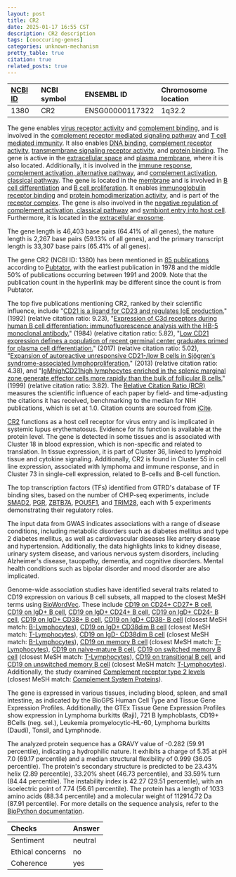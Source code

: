 ```yaml
---
layout: post
title: CR2
date: 2025-01-17 16:55 CST
description: CR2 description
tags: [cooccuring-genes]
categories: unknown-mechanism
pretty_table: true
citation: true
related_posts: true
---
```




| [NCBI ID](https://www.ncbi.nlm.nih.gov/gene/1380) | NCBI symbol | ENSEMBL ID | Chromosome location |
| :-------- | :------- | :-------- | :------- |
| 1380  | CR2 | ENSG00000117322 | 1q32.2 |



The gene enables [virus receptor activity](https://amigo.geneontology.org/amigo/term/GO:0001618) and [complement binding](https://amigo.geneontology.org/amigo/term/GO:0001848), and is involved in the [complement receptor mediated signaling pathway](https://amigo.geneontology.org/amigo/term/GO:0002430) and [T cell mediated immunity](https://amigo.geneontology.org/amigo/term/GO:0002456). It also enables [DNA binding](https://amigo.geneontology.org/amigo/term/GO:0003677), [complement receptor activity](https://amigo.geneontology.org/amigo/term/GO:0004875), [transmembrane signaling receptor activity](https://amigo.geneontology.org/amigo/term/GO:0004888), and [protein binding](https://amigo.geneontology.org/amigo/term/GO:0005515). The gene is active in the [extracellular space](https://amigo.geneontology.org/amigo/term/GO:0005615) and [plasma membrane](https://amigo.geneontology.org/amigo/term/GO:0005886), where it is also located. Additionally, it is involved in the [immune response](https://amigo.geneontology.org/amigo/term/GO:0006955), [complement activation, alternative pathway](https://amigo.geneontology.org/amigo/term/GO:0006957), and [complement activation, classical pathway](https://amigo.geneontology.org/amigo/term/GO:0006958). The gene is located in the [membrane](https://amigo.geneontology.org/amigo/term/GO:0016020) and is involved in [B cell differentiation](https://amigo.geneontology.org/amigo/term/GO:0030183) and [B cell proliferation](https://amigo.geneontology.org/amigo/term/GO:0042100). It enables [immunoglobulin receptor binding](https://amigo.geneontology.org/amigo/term/GO:0034987) and [protein homodimerization activity](https://amigo.geneontology.org/amigo/term/GO:0042803), and is part of the [receptor complex](https://amigo.geneontology.org/amigo/term/GO:0043235). The gene is also involved in the [negative regulation of complement activation, classical pathway](https://amigo.geneontology.org/amigo/term/GO:0045959) and [symbiont entry into host cell](https://amigo.geneontology.org/amigo/term/GO:0046718). Furthermore, it is located in the [extracellular exosome](https://amigo.geneontology.org/amigo/term/GO:0070062).


The gene length is 46,403 base pairs (64.41% of all genes), the mature length is 2,267 base pairs (59.13% of all genes), and the primary transcript length is 33,307 base pairs (65.41% of all genes).


The gene CR2 (NCBI ID: 1380) has been mentioned in [85 publications](https://pubmed.ncbi.nlm.nih.gov/?term=%22CR2%22) according to [Pubtator](https://academic.oup.com/nar/article/47/W1/W587/5494727), with the earliest publication in 1978 and the middle 50% of publications occurring between 1991 and 2009. Note that the publication count in the hyperlink may be different since the count is from Pubtator.


The top five publications mentioning CR2, ranked by their scientific influence, include "[CD21 is a ligand for CD23 and regulates IgE production.](https://pubmed.ncbi.nlm.nih.gov/1386409)" (1992) (relative citation ratio: 9.23), "[Expression of C3d receptors during human B cell differentiation: immunofluorescence analysis with the HB-5 monoclonal antibody.](https://pubmed.ncbi.nlm.nih.gov/6234356)" (1984) (relative citation ratio: 5.82), "[Low CD21 expression defines a population of recent germinal center graduates primed for plasma cell differentiation.](https://pubmed.ncbi.nlm.nih.gov/28783670)" (2017) (relative citation ratio: 5.02), "[Expansion of autoreactive unresponsive CD21-/low B cells in Sjögren's syndrome-associated lymphoproliferation.](https://pubmed.ncbi.nlm.nih.gov/23279883)" (2013) (relative citation ratio: 4.38), and "[IgMhighCD21high lymphocytes enriched in the splenic marginal zone generate effector cells more rapidly than the bulk of follicular B cells.](https://pubmed.ncbi.nlm.nih.gov/10358166)" (1999) (relative citation ratio: 3.82). The [Relative Citation Ratio (RCR)](https://journals.plos.org/plosbiology/article?id=10.1371/journal.pbio.1002541) measures the scientific influence of each paper by field- and time-adjusting the citations it has received, benchmarking to the median for NIH publications, which is set at 1.0. Citation counts are sourced from [iCite](https://icite.od.nih.gov).


[CR2](https://www.proteinatlas.org/ENSG00000117322-CR2) functions as a host cell receptor for virus entry and is implicated in systemic lupus erythematosus. Evidence for its function is available at the protein level. The gene is detected in some tissues and is associated with Cluster 18 in blood expression, which is non-specific and related to translation. In tissue expression, it is part of Cluster 36, linked to lymphoid tissue and cytokine signaling. Additionally, CR2 is found in Cluster 55 in cell line expression, associated with lymphoma and immune response, and in Cluster 73 in single-cell expression, related to B-cells and B-cell function.


The top transcription factors (TFs) identified from GTRD's database of TF binding sites, based on the number of CHIP-seq experiments, include [SMAD2](https://www.ncbi.nlm.nih.gov/gene/4087), [PGR](https://www.ncbi.nlm.nih.gov/gene/5241), [ZBTB7A](https://www.ncbi.nlm.nih.gov/gene/51341), [POU5F1](https://www.ncbi.nlm.nih.gov/gene/5460), and [TRIM28](https://www.ncbi.nlm.nih.gov/gene/10155), each with 5 experiments demonstrating their regulatory roles.



The input data from GWAS indicates associations with a range of disease conditions, including metabolic disorders such as diabetes mellitus and type 2 diabetes mellitus, as well as cardiovascular diseases like artery disease and hypertension. Additionally, the data highlights links to kidney disease, urinary system disease, and various nervous system disorders, including Alzheimer's disease, tauopathy, dementia, and cognitive disorders. Mental health conditions such as bipolar disorder and mood disorder are also implicated.


Genome-wide association studies have identified several traits related to CD19 expression on various B cell subsets, all mapped to the closest MeSH terms using [BioWordVec](https://www.nature.com/articles/s41597-019-0055-0). These include [CD19 on CD24+ CD27+ B cell](https://pubmed.ncbi.nlm.nih.gov/32929287), [CD19 on IgD+ B cell](https://pubmed.ncbi.nlm.nih.gov/32929287), [CD19 on IgD+ CD24+ B cell](https://pubmed.ncbi.nlm.nih.gov/32929287), [CD19 on IgD+ CD24- B cell](https://pubmed.ncbi.nlm.nih.gov/32929287), [CD19 on IgD+ CD38+ B cell](https://pubmed.ncbi.nlm.nih.gov/32929287), [CD19 on IgD+ CD38- B cell](https://pubmed.ncbi.nlm.nih.gov/32929287) (closest MeSH match: [B-Lymphocytes](https://meshb.nlm.nih.gov/record/ui?ui=D001402)), [CD19 on IgD+ CD38dim B cell](https://pubmed.ncbi.nlm.nih.gov/32929287) (closest MeSH match: [T-Lymphocytes](https://meshb.nlm.nih.gov/record/ui?ui=D013601)), [CD19 on IgD- CD38dim B cell](https://pubmed.ncbi.nlm.nih.gov/32929287) (closest MeSH match: [B-Lymphocytes](https://meshb.nlm.nih.gov/record/ui?ui=D001402)), [CD19 on memory B cell](https://pubmed.ncbi.nlm.nih.gov/32929287) (closest MeSH match: [T-Lymphocytes](https://meshb.nlm.nih.gov/record/ui?ui=D013601)), [CD19 on naive-mature B cell](https://pubmed.ncbi.nlm.nih.gov/32929287), [CD19 on switched memory B cell](https://pubmed.ncbi.nlm.nih.gov/32929287) (closest MeSH match: [T-Lymphocytes](https://meshb.nlm.nih.gov/record/ui?ui=D013601)), [CD19 on transitional B cell](https://pubmed.ncbi.nlm.nih.gov/32929287), and [CD19 on unswitched memory B cell](https://pubmed.ncbi.nlm.nih.gov/32929287) (closest MeSH match: [T-Lymphocytes](https://meshb.nlm.nih.gov/record/ui?ui=D013601)). Additionally, the study examined [Complement receptor type 2 levels](https://pubmed.ncbi.nlm.nih.gov/34648354) (closest MeSH match: [Complement System Proteins](https://meshb.nlm.nih.gov/record/ui?ui=D003165)).


The gene is expressed in various tissues, including blood, spleen, and small intestine, as indicated by the BioGPS Human Cell Type and Tissue Gene Expression Profiles. Additionally, the GTEx Tissue Gene Expression Profiles show expression in Lymphoma burkitts (Raji), 721 B lymphoblasts, CD19+ BCells (neg. sel.), Leukemia promyelocytic-HL-60, Lymphoma burkitts (Daudi), Tonsil, and Lymphnode.




The analyzed protein sequence has a GRAVY value of -0.282 (59.91 percentile), indicating a hydrophilic nature. It exhibits a charge of 5.35 at pH 7.0 (69.17 percentile) and a median structural flexibility of 0.999 (36.05 percentile). The protein's secondary structure is predicted to be 23.43% helix (2.89 percentile), 33.20% sheet (46.73 percentile), and 33.59% turn (84.44 percentile). The instability index is 42.27 (29.51 percentile), with an isoelectric point of 7.74 (56.61 percentile). The protein has a length of 1033 amino acids (88.34 percentile) and a molecular weight of 112914.72 Da (87.91 percentile). For more details on the sequence analysis, refer to the [BioPython documentation](https://biopython.org/docs/1.75/api/Bio.SeqUtils.ProtParam.html).





| Checks    | Answer |
| :-------- | :------- |
| Sentiment  | neutral   |
| Ethical concerns | no     |
| Coherence    | yes    |